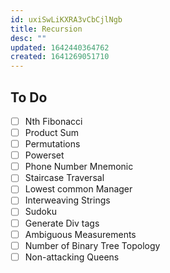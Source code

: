 ```yaml
---
id: uxiSwLiKXRA3vCbCjlNgb
title: Recursion
desc: ""
updated: 1642440364762
created: 1641269051710
---
```


## To Do

- [ ] Nth Fibonacci
- [ ] Product Sum
- [ ] Permutations
- [ ] Powerset
- [ ] Phone Number Mnemonic
- [ ] Staircase Traversal
- [ ] Lowest common Manager
- [ ] Interweaving Strings
- [ ] Sudoku
- [ ] Generate Div tags
- [ ] Ambiguous Measurements
- [ ] Number of Binary Tree Topology
- [ ] Non-attacking Queens
